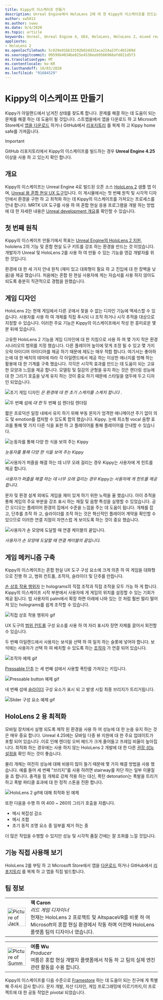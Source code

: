 ```yaml
---
title: Kippy의 이스케이프 만들기
description: Unreal Engine에서 HoloLens 2에 대 한 Kippy의 이스케이프를 만드는 과정을 살펴볼 때에도 문의 하십시오.
author: sw5813
ms.author: suwu
ms.date: 9/4/2020
ms.topic: article
keywords: Unreal, Unreal Engine 4, UE4, HoloLens, HoloLens 2, mixed reality, 장치에 배포, PC, 설명서
appliesto:
- HoloLens 2
ms.openlocfilehash: 5c029e91bb33192b02dd32aca224a23fc4b5289d
ms.sourcegitcommit: 09599b4034be825e4536eeb9566968afd021d5f3
ms.translationtype: MT
ms.contentlocale: ko-KR
ms.lasthandoff: 10/03/2020
ms.locfileid: "91684529"
---
```

# <a name="the-making-of-kippys-escape"></a>Kippy의 이스케이프 만들기

Kippy가 아일랜드에서 남겨진 상태를 찾도록 합니다. 문제를 해결 하는 데 도움이 되는 문제를 해결 하는 데 도움이 될 것입니다. 스트랩을에서 앱을 다운로드 하 고 Microsoft Store에서 [앱을 다운로드](https://www.microsoft.com/p/kippys-escape/9nbd7gl86vkd) 하거나 GitHub에서 [리포지토리](https://github.com/microsoft/MixedReality-Unreal-KippysEscape) 를 복제 하 고 Kippy home safe를 가져옵니다.  

> [!IMPORTANT]
> GitHub 리포지토리에서 Kippy의 이스케이프를 빌드하는 경우 **Unreal Engine 4.25** 이상을 사용 하 고 있는지 확인 합니다.

## <a name="overview"></a>개요

Kippy의 이스케이프는 Unreal Engine 4로 빌드된 오픈 소스 [HoloLens 2](https://docs.microsoft.com/hololens/hololens2-hardware) 샘플 앱 이며, [Unreal 용 혼합 현실 UX 도구](https://github.com/microsoft/MixedReality-UXTools-Unreal)입니다. 이 게시물에서는 첫 번째 원칙 및 시각적 디자인에서 환경을 구현 하 고 최적화 하는 데 Kippy의 이스케이프를 가져오는 프로세스를 안내 합니다. MRTK UX 도구를 사용 하 여 혼합 현실 응용 프로그램을 개발 하는 방법에 대 한 자세한 내용은 [Unreal development 개요](unreal-development-overview.md)를 확인할 수 있습니다.

## <a name="first-principles"></a>첫 번째 원칙 

Kippy의 이스케이프 만들기에서 목표는 [Unreal Engine의 HoloLens 2 지원](https://docs.unrealengine.com/Platforms/AR/HoloLens2/index.html), hololens 2의 기능 및 혼합 현실 도구 키트를 강조 하는 환경을 만드는 것 이었습니다. 개발자가 Unreal 및 HoloLens 2를 사용 하 여 만들 수 있는 기능을 영감 개발자를 위한 것입니다.  

환경에 대 한 세 가지 안내 원칙 (재미 있고 대화형이 필요 하 고 진입에 대 한 장벽을 낮음)을 제공 했습니다. 처음에는 혼합 된 현실 사용자에 게는 자습서를 사용 하지 않아도 되도록 충분히 직관적으로 경험을 원했습니다.  

## <a name="designing-the-game"></a>게임 디자인 

HoloLens 2는 현재 게임에서 다른 곳에서 찾을 수 없는 디자인 기능에 액세스할 수 있습니다. 사용자를 사용 하 여 개체를 직접 푸시되 나 조작 하거나 시각 추적을 대상으로 지정할 수 있습니다. 이러한 주요 기능은 Kippy의 이스케이프에서 작성 한 흥미로운 몇 분 뒤에 있습니다.  

고유한 HoloLens 2 기능을 게임 디자인에 대 한 지침으로 사용 하 여 몇 가지 작은 환경 시나리오의 범위를 지정 했습니다. 다른 플레이어 높이에 맞게 조정 될 수 있고 몇 가지 오락 아이디어 아이디어를 제공 하기 때문에 제도는 매우 적합 합니다. 여기서는 좋아하는에 대 한 배치의 테마에 따라 각 아일랜드에서 제공 하는 이상한 에너지를 방해 하는 활용에 대 한 기계를 구축 했습니다. 각각은 시각적 효과를 만드는 데 도움이 되는 고유한 모양과 느낌을 제공 합니다. 모델링 및 질감의 균형을 유지 하는 것은 렌더링 성능에 대 한 그리기 호출을 낮게 유지 하는 것이 중요 하기 때문에 스타일을 염두에 두고 디자인 되었습니다. 

![초기 게임 디자인 ](images/kippys-escape/kippys-escape-img-01.png)
 *은 환경에 대 한 초기 스케치를 스케치 합니다* .

![두 번째 섬에 ](images/kippys-escape/kippys-escape-img-02.png)
 *대 한* 두 번째 섬 렌더링 렌더링

짧은 프로덕션 일정 내에서 유지 하기 위해 부동 문자가 엄격한 애니메이션 주기 없이 의도 및 emotion를 캡처할 수 있도록 합의 했습니다. Kippy. 눈에 최소형 vocal 음향 효과를 통해 몇 가지 다른 식을 표현 하 고 플레이어를 통해 플레이어를 안내할 수 있습니다. 

![눈동자를 통해 다양 한 식을 보여 주는 Kippy](images/kippys-escape/kippys-escape-img-03.gif)

*눈동자를 통해 다양 한 식을 보여 주는 Kippy*

![사용자가 퍼즐을 해결 하는 데 너무 오래 걸리는 경우 Kippy는 사용자에 게 힌트를 제공 합니다.](images/kippys-escape/kippys-escape-img-04.gif)

*사용자가 퍼즐을 해결 하는 데 너무 오래 걸리는 경우 Kippy는 사용자에 게 힌트를 제공 합니다.*

문자 및 환경 설계 외에도 게임을 재미 있게 하기 위한 노력을 율 했습니다. 아이 추적을 통해 게임의 주요 부분을 강조 표시 하는 재질 및 음향 특성을 실행할 수 있었습니다. 공간 오디오는 플레이어 환경의 집에서 수준을 느낌을 주는 데 도움이 됩니다. 개체를 잡고, 단추를 조작 하 고, 슬라이더를 조작 하는 것은 혁신적인 플레이어 계약을 확인할 수 있으므로 이러한 연결 지점이 자연스럽 게 보이도록 하는 것이 중요 했습니다. 

![사용자가 손 모양에 도달할 때 연결 케이블의 끝입니다.](images/kippys-escape/kippys-escape-img-05.gif)

*사용자가 손 모양에 도달할 때 연결 케이블의 끝입니다.*

## <a name="building-the-game-mechanics"></a>게임 메커니즘 구축 

Kippy의 이스케이프는 혼합 현실 UX 도구 구성 요소에 크게 의존 하 여 게임을 대화형으로 진행 하 고, 범위 컨트롤, 조작자, 슬라이더 및 단추를 만듭니다.   

[손 상호 작용 행위자](https://microsoft.github.io/MixedReality-UXTools-Unreal/version/public/0.9.x/Docs/HandInteraction.html) 는 holograms의 직접 조작과 직접 조작을 모두 가능 하 게 합니다. Kippy의 이스케이프 시작 부분에서 사용자에 게 게임의 위치를 설정할 수 있는 기회가 제공 됩니다. 빔 사용자의 palm에서 확장 하면 아래에 나와 있는 것 처럼 훨씬 멀리 떨어져 있는 holograms를 쉽게 조작할 수 있습니다.  

![직접 상호 작용 행위자 gif](images/kippys-escape/kippys-escape-img-06.gif)

UX 도구의 [범위 컨트롤](https://microsoft.github.io/MixedReality-UXTools-Unreal/version/public/0.9.x/Docs/BoundsControl.html) 구성 요소를 사용 하 여 자리 표시자 장면 자체를 끌어서 회전할 수 있습니다.  

두 번째 아일랜드에서 사용자는 보석을 선택 하 여 일치 하는 슬롯에 넣어야 합니다. 보석에는 사용자가 선택 하 여 배치할 수 있도록 하는 [조작자](https://microsoft.github.io/MixedReality-UXTools-Unreal/version/public/0.9.x/Docs/Manipulator.html) 가 연결 되어 있습니다. 

![조작자 예제 gif](images/kippys-escape/kippys-escape-img-07.gif)

[Pressable 단추](https://microsoft.github.io/MixedReality-UXTools-Unreal/version/public/0.9.x/Docs/PressableButton.html) 는 세 번째 섬에서 사용할 폭탄를 가져오는 키입니다.  

![Pressable button 예제 gif](images/kippys-escape/kippys-escape-img-08.gif)

네 번째 섬에 [슬라이더](https://microsoft.github.io/MixedReality-UXTools-Unreal/version/public/0.9.x/Docs/PinchSlider.html) 구성 요소가 표시 되 고 발생 시킬 최종 브리지가 트리거됩니다.  

![Slider 구성 요소 예제 gif](images/kippys-escape/kippys-escape-img-09.gif) 

## <a name="optimizing-for-hololens-2"></a>HoloLens 2 용 최적화 

모바일 장치에서 실행 되도록 제작 된 환경을 사용 하 여 성능에 대 한 눈을 유지 하는 것은 매우 중요 합니다. Unreal 4.25에는 모바일 다중 뷰 지원에 대 한 주요 업데이트가 포함 되어 있습니다 .이로 인해 렌더링 오버 헤드가 크게 줄어들고 프레임 비율이 높아집니다. 최적화 하는 경우에는 사용 하지 않는 HoloLens 2 개발에 대 한 다른 [권장 성능 설정을](performance-recommendations-for-unreal.md) 확인 하는 것이 좋습니다.  

물리 개체는 여전히 성능에 대해 비용이 많이 들기 때문에 몇 가지 해결 방법을 사용 했습니다. 예를 들어 세 번째 "브리지"를 사용 하려면 stairway를 차단 하는 일부 이물질을 죠 합니다. 충격을 힘 개체로 강제 적용 하는 대신, 폭탄 detonation는 폭발을 트리거하고 폭발 파티클 효과에 대 한 정적 스톤을 전환 합니다. 

![HoloLens 2 gif에 대해 최적화 된 예제](images/kippys-escape/kippys-escape-img-10.gif) 

또한 다음을 수행 하 여 400 ~ 260의 그리기 호출을 자릅니다. 
* 메시 복잡성 감소
* 메시 조합
* 초기 동적 조명 요소 중 일부를 제거 하는 중

더 많은 작업을 수행할 수 있지만 성능 및 시각적 품질 간에는 잘 조화를 느낄 것입니다.  

## <a name="try-it-out"></a>기능 직접 사용해 보기 

HoloLens 2를 부팅 하 고 Microsoft Store에서 앱을 [다운로드](https://www.microsoft.com/p/kippys-escape/9nbd7gl86vkd) 하거나 GitHub에서 [리포지토리](https://github.com/microsoft/MixedReality-Unreal-KippysEscape) 를 복제 하 고 앱을 직접 빌드합니다.  

## <a name="about-the-team"></a>팀 정보

<table style="border-collapse:collapse" padding-left="0px">
<tr>
<td style="border-style: none" width="60"><img alt="Picture of Jack Caron" width="60" height="60" src="images/kippys-escape/jack-caron.jpg"></td>
<td style="border-style: none"><b>잭 Caron</b><br><i>리드 게임 디자이너</i><br>현재는 HoloLens 2 프로젝트 및 AltspaceVR를 비롯 하 여 Microsoft의 혼합 현실 환경에서 작동 하며 이전에 HoloLens 플랫폼 팀의 디자이너 였습니다.</td>
</tr>
</table>

<table style="border-collapse:collapse" padding-left="0px">
<tr>
<td style="border-style: none" width="60"><img alt="Picture of Summer Wu" width="60" height="60" src="images/kippys-escape/summer-wu.jpg"></td>
<td style="border-style: none"><b>여름 Wu</b><br><i>Producer</i><br>여름은 혼합 현실 개발자 플랫폼에서 작동 하 고 팀의 실제 엔진 관련 활동을 수용 합니다.</td>
</tr>
</table>

Kippy의 이스케이프를 다음 수준으로 [Framestore](https://www.framestore.com/) 하는 데 도움이 되는 친구에 게 특별 해 주셔서 감사 합니다. 문자 개발, 자산 디자인, 게임 프로그래밍에 이르기까지,이 프로젝트에 대 한 공동 작업은 pivotal 되었습니다.  